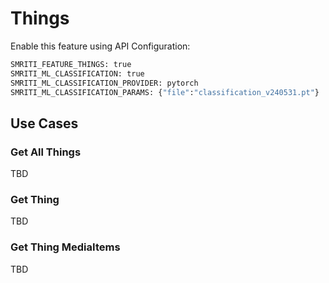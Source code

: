 # Things
Enable this feature using API Configuration:
```bash
SMRITI_FEATURE_THINGS: true
SMRITI_ML_CLASSIFICATION: true
SMRITI_ML_CLASSIFICATION_PROVIDER: pytorch
SMRITI_ML_CLASSIFICATION_PARAMS: {"file":"classification_v240531.pt"}
```

## Use Cases

### Get All Things
TBD

### Get Thing
TBD

### Get Thing MediaItems
TBD